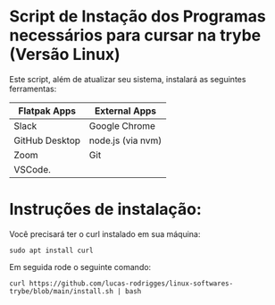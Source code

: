 # Script de Instação dos Programas necessários para cursar na trybe (Versão Linux)

Este script, além de atualizar seu sistema, instalará as seguintes ferramentas:

| Flatpak Apps | External Apps |
| -------------|---------------|
| Slack        | Google Chrome |
| GitHub Desktop | node.js (via nvm) |
| Zoom         | Git           |
| VSCode.      | 

# Instruções de instalação:

Você precisará ter o curl instalado em sua máquina:
```
sudo apt install curl
```
Em seguida rode o seguinte comando:

````
curl https://github.com/lucas-rodrigges/linux-softwares-trybe/blob/main/install.sh | bash 
